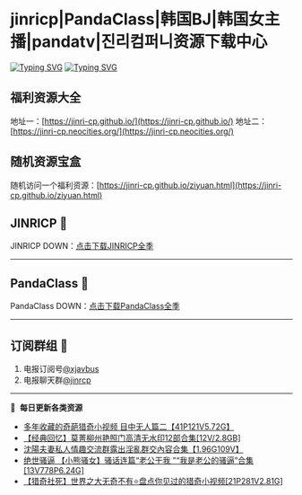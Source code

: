 # jinricp|PandaClass|韩国BJ|韩国女主播|pandatv|진리컴퍼니资源下载中心   
[![Typing SVG](https://readme-typing-svg.herokuapp.com?font=Fira+Code&pause=1000&center=true&vCenter=true&random=true&width=435&lines=所有链接都需要翻墙访问)](https://jinri-cp.neocities.org/free.html)
[![Typing SVG](https://readme-typing-svg.herokuapp.com?font=Fira+Code&pause=1000&center=true&vCenter=true&random=true&width=435&lines=点击进入福利资源下载中心)](https://pandaclass.neocities.org/)
## 福利资源大全
地址一：[https://jinri-cp.github.io/](https://jinri-cp.github.io/)
地址二：[https://jinri-cp.neocities.org/](https://jinri-cp.neocities.org/)
## 随机资源宝盒
随机访问一个福利资源：[https://jinri-cp.github.io/ziyuan.html](https://jinri-cp.github.io/ziyuan.html)
## JINRICP 👋   
JINRICP DOWN：[点击下载JINRICP全季](https://mypikpak.com/s/VODz7HXQoqcX0UrvaXfDtFoPo1)
****
## PandaClass 💯   
PandaClass DOWN：[点击下载PandaClass全季](https://mypikpak.com/s/VOKOTZkoEnkyvCnELVSquM97o1)   
****
## 订阅群组 🔞
1. 电报订阅号[@xjavbus](https://t.me/xjavbus)
2. 电报聊天群[@jinrcp](https://t.me/jinrcp)
**** 
📕 &nbsp;**每日更新各类资源**
<!-- BLOG-POST-LIST:START -->
- [多年收藏的奇葩猎奇小视频 目中无人篇二【41P121V5.72G】](https://fuli.rulel.com/567.html)
- [【经典回忆】莫菁柳州艳照门高清无水印12部合集[12V/2.8GB]](https://fuli.rulel.com/566.html)
- [沈陽夫妻私人情趣交流群露出淫亂群交內容合集【1.96G109V】](https://fuli.rulel.com/565.html)
- [绝世骚逼 【小熊骚女】骚话连篇“老公干我 ”“我是老公的骚逼”合集[13V778P6.24G]](https://fuli.rulel.com/564.html)
- [【猎奇社死】世界之大无奇不有⭐盘点你见过的猎奇小视频[21P281V2.81G]](https://fuli.rulel.com/562.html)
<!-- BLOG-POST-LIST:END -->
